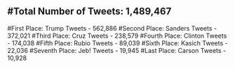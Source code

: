 #Total Number of Tweets: 1,489,467 
---
#First Place: Trump Tweets - 562,886
#Second Place: Sanders Tweets - 372,021
#Third Place: Cruz Tweets - 238,579
#Fourth Place: Clinton Tweets - 174,038
#Fifth Place: Rubio Tweets - 89,039
#Sixth Place: Kasich Tweets - 22,036
#Seventh Place: Jeb! Tweets - 19,945
#Last Place: Carson Tweets - 10,928
